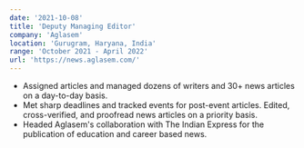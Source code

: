 ```yaml
---
date: '2021-10-08'
title: 'Deputy Managing Editor'
company: 'Aglasem'
location: 'Gurugram, Haryana, India'
range: 'October 2021 - April 2022'
url: 'https://news.aglasem.com/'
---
```


- Assigned articles and managed dozens of writers and 30+ news articles on a day-to-day basis. 
- Met sharp deadlines and tracked events for post-event articles. Edited, cross-verified, and proofread news articles on a priority basis. 
- Headed Aglasem's collaboration with The Indian Express for the publication of education and career based news.
